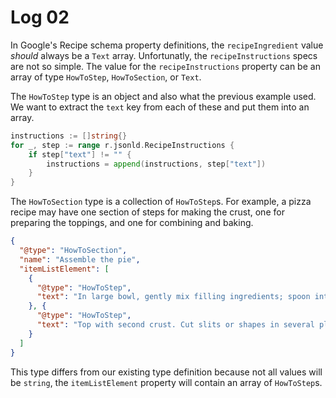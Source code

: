 # Log 02

In Google's Recipe schema property definitions, the `recipeIngredient` value
_should_ always be a `Text` array. Unfortunatly, the `recipeInstructions` specs are
not so simple. The value for the `recipeInstructions` property can be an array of type
`HowToStep`, `HowToSection`, or `Text`.

The `HowToStep` type is an object and also what the previous example used. We want to
extract the `text` key from each of these and put them into an array.

```go
instructions := []string{}
for _, step := range r.jsonld.RecipeInstructions {
    if step["text"] != "" {
        instructions = append(instructions, step["text"])
    }
}
```

The `HowToSection` type is a collection of `HowToStep`s. For example, a pizza
recipe may have one section of steps for making the crust, one for preparing the
toppings, and one for combining and baking.

```json
{
  "@type": "HowToSection",
  "name": "Assemble the pie",
  "itemListElement": [
    {
      "@type": "HowToStep",
      "text": "In large bowl, gently mix filling ingredients; spoon into crust-lined pie plate."
    }, {
      "@type": "HowToStep",
      "text": "Top with second crust. Cut slits or shapes in several places in top crust."
    }
  ]
}
```

This type differs from our existing type definition because not all values will
be `string`, the `itemListElement` property will contain an array of `HowToStep`s.

```go

```


